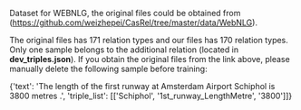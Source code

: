 Dataset for WEBNLG, the original files could be obtained from (https://github.com/weizhepei/CasRel/tree/master/data/WebNLG).  


The original files has 171 relation types and our files has 170 relation types. Only one sample belongs to the additional relation (located in **dev_triples.json**).
If you obtain the original files from the link above, please manually delete the following sample before training:  


{'text': 'The length of the first runway at Amsterdam Airport Schiphol is 3800 metres .', 'triple_list': [['Schiphol', '1st_runway_LengthMetre', '3800']]}
